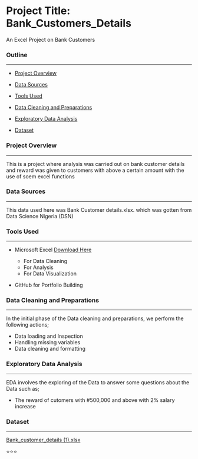 # Project Title: Bank_Customers_Details
An Excel Project on Bank Customers

### Outline
---
- [Project Overview](#project-overview)
  
- [Data Sources](#data-sources)

- [Tools Used](#tools-used)

- [Data Cleaning and Preparations](#data-cleaning-and-preparations)

- [Exploratory Data Analysis](#exploratory-data-analysis)
  
- [Dataset](#dataset)

### Project Overview
--- 
This is a project where analysis was carried out on bank customer details and reward was given to customers with above a certain amount with the use of soem excel functions
### Data Sources
--- 
This data used here was Bank Customer details.xlsx. which was gotten from Data Science Nigeria (DSN)
### Tools Used
---
- Microsoft Excel [Download Here](https://www.microsoft.com)
  
   -  For Data Cleaning
   -  For Analysis
   -  For Data Visualization
    
- GitHub for Portfolio Building

### Data Cleaning and Preparations
---
In the initial phase of the Data cleaning and preparations, we perform the following actions;

- Data loading and Inspection
- Handling missing variables
- Data cleaning and formatting

### Exploratory Data Analysis
---
EDA involves the exploring of the Data to answer some questions about the Data such as;

- The reward of cutomers with #500,000 and above with 2% salary increase

### Dataset
---
[Bank_customer_details (1).xlsx](https://github.com/user-attachments/files/17381997/Bank_customer_details.1.xlsx)

⭐⭐⭐

